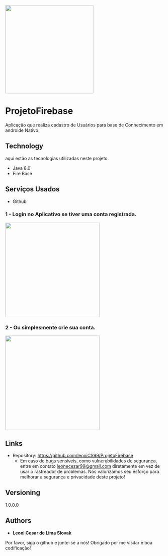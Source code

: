 
<img src="https://github.com/leoniCS99/ProjetoFirebase/blob/main/app/src/main/res/drawable/logo.png" width="280">


# ProjetoFirebase
Aplicação que realiza cadastro de Usuários para base de Conhecimento em androide Nativo 


## Technology 

aqui estão as tecnologias utilizadas neste projeto.

* Java  8.0
* Fire Base


## Serviços Usados

* Github


### 1 - Login no Aplicativo se tiver uma conta registrada.

<img src="https://github.com/leoniCS99/ProjetoFirebase/blob/main/app/src/main/res/drawable/Login.png" width="300">

### 2 - Ou simplesmente crie sua conta.


<img src="https://github.com/leoniCS99/ProjetoFirebase/blob/main/app/src/main/res/drawable/Cadastro.png" width="300">


## Links
  - Repository: https://github.com/leoniCS99/ProjetoFirebase
    - Em caso de bugs sensíveis, como vulnerabilidades de segurança, entre em contato
      leonecezar99@gmail.com diretamente em vez de usar o rastreador de problemas. Nós valorizamos seu esforço
      para melhorar a segurança e privacidade deste projeto!

  ## Versioning

  1.0.0.0


  ## Authors

  * **Leoni Cesar de Lima Slovak** 

  Por favor, siga o github e junte-se a nós!
  Obrigado por me visitar e boa codificação!
